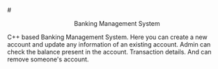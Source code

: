 #<p align="center"> Banking Management System</p>
C++ based Banking Management System. Here you can create a new account and update any information of an existing account. Admin can check the balance present in the account. Transaction details. And can remove someone's account. 

